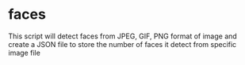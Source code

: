 # faces
This script will detect faces from JPEG, GIF, PNG format of image and create a JSON file to store the number of faces it detect from specific image file
